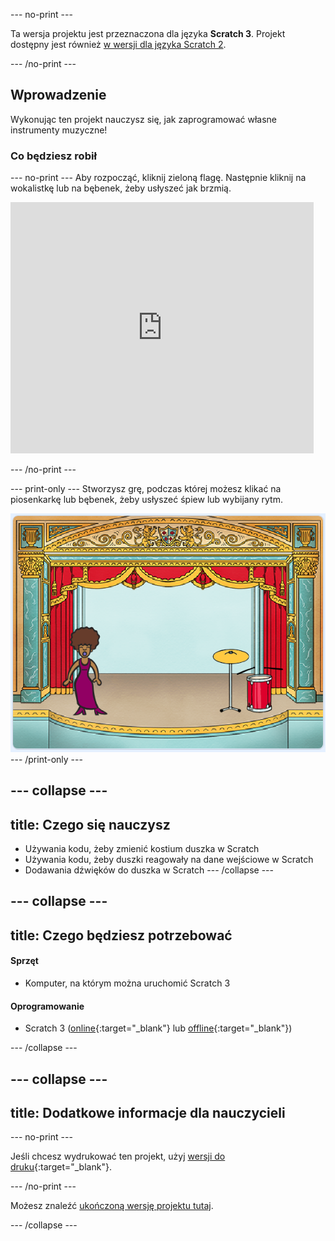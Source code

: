 --- no-print ---

Ta wersja projektu jest przeznaczona dla języka **Scratch 3**. Projekt dostępny jest również [w wersji dla języka Scratch 2](https://projects.raspberrypi.org/pl-PL/projects/rock-band-scratch2).

--- /no-print ---

## Wprowadzenie

Wykonując ten projekt nauczysz się, jak zaprogramować własne instrumenty muzyczne!

### Co będziesz robił

--- no-print --- Aby rozpocząć, kliknij zieloną flagę. Następnie kliknij na wokalistkę lub na bębenek, żeby usłyszeć jak brzmią.

<div class="scratch-preview">
  <iframe allowtransparency="true" width="485" height="402" src="https://scratch.mit.edu/projects/embed/276872220/?autostart=false" frameborder="0" scrolling="no"></iframe>
</div>

--- /no-print ---

--- print-only --- Stworzysz grę, podczas której możesz klikać na piosenkarkę lub bębenek, żeby usłyszeć śpiew lub wybijany rytm.

![zrzut ekranu z gry](images/demo.png) --- /print-only ---

--- collapse ---
---
title: Czego się nauczysz
---

+ Używania kodu, żeby zmienić kostium duszka w Scratch
+ Używania kodu, żeby duszki reagowały na dane wejściowe w Scratch
+ Dodawania dźwięków do duszka w Scratch --- /collapse ---

--- collapse ---
---
title: Czego będziesz potrzebować
---

#### Sprzęt

+ Komputer, na którym można uruchomić Scratch 3

#### Oprogramowanie

+ Scratch 3 ([online](http://rpf.io/scratchon){:target="_blank"} lub [offline](http://rpf.io/scratchoff){:target="_blank"})

--- /collapse ---

--- collapse ---
---
title: Dodatkowe informacje dla nauczycieli
---

--- no-print ---

Jeśli chcesz wydrukować ten projekt, użyj [wersji do druku](https://projects.raspberrypi.org/pl-PL/projects/rock-band/print){:target="_blank"}.

--- /no-print ---

Możesz znaleźć [ukończoną wersję projektu tutaj](http://rpf.io/p/pl-PL/rock-band-get).

--- /collapse ---